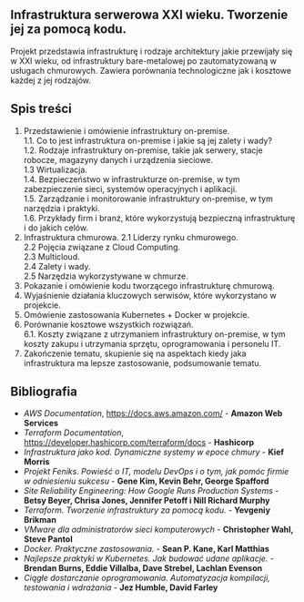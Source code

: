 ## Infrastruktura serwerowa XXI wieku. Tworzenie jej za pomocą kodu.

Projekt przedstawia infrastrukturę i rodzaje architektury jakie przewijały się w XXI wieku, od infrastruktury bare-metalowej po zautomatyzowaną w usługach chmurowych. Zawiera porównania technologiczne jak i kosztowe każdej z jej rodzajów.
<br>

## Spis treści

1. Przedstawienie i omówienie infrastruktury on-premise.<br>
  1.1. Co to jest infrastruktura on-premise i jakie są jej zalety i wady?<br>
  1.2. Rodzaje infrastruktury on-premise, takie jak serwery, stacje robocze, magazyny danych i urządzenia sieciowe.<br>
  1.3 Wirtualizacja.<br>
  1.4. Bezpieczeństwo w infrastrukturze on-premise, w tym zabezpieczenie sieci, systemów operacyjnych i aplikacji.<br>
  1.5. Zarządzanie i monitorowanie infrastruktury on-premise, w tym narzędzia i praktyki.<br>
  1.6. Przykłady firm i branż, które wykorzystują bezpieczną infrastrukturę i do jakich celów.<br>
2. Infrastruktura chmurowa.
  2.1 Liderzy rynku chmurowego.<br>
  2.2 Pojęcia związane z Cloud Computing.<br>
  2.3 Multicloud.<br>
  2.4 Zalety i wady.<br>
  2.5 Narzędzia wykorzystywane w chmurze.<br>
3. Pokazanie i omówienie kodu tworzącego infrastrukturę chmurową.
4. Wyjaśnienie działania kluczowych serwisów, które wykorzystano w projekcie.
5. Omówienie zastosowania Kubernetes + Docker w projekcie.
6. Porównanie kosztowe wszystkich rozwiązań.<br>
  6.1. Koszty związane z utrzymaniem infrastruktury on-premise, w tym koszty zakupu i utrzymania sprzętu, oprogramowania i personelu IT.
7. Zakończenie tematu, skupienie się na aspektach kiedy jaka infrastruktura ma lepsze zastosowanie, podsumowanie tematu.

## Bibliografia

* _AWS Documentation_, https://docs.aws.amazon.com/ - __Amazon Web Services__
* _Terraform Documentation_, https://developer.hashicorp.com/terraform/docs - __Hashicorp__
* _Infrastruktura jako kod. Dynamiczne systemy w epoce chmury_ - __Kief Morris__
* _Projekt Feniks. Powieść o IT, modelu DevOps i o tym, jak pomóc firmie w odniesieniu sukcesu_ - __Gene Kim, Kevin Behr, George Spafford__
* _Site Reliability Engineering: How Google Runs Production Systems_ - __Betsy Beyer, Chrisa Jones, Jennifer Petoff i Nill Richard Murphy__
* _Terraform. Tworzenie infrastruktury za pomocą kodu._ - __Yevgeniy Brikman__
* _VMware dla administratorów sieci komputerowych_ - __Christopher Wahl, Steve Pantol__
* _Docker. Praktyczne zastosowania._ - __Sean P. Kane, Karl Matthias__
* _Najlepsze praktyki w Kubernetes. Jak budować udane aplikacje._ - __Brendan Burns, Eddie Villalba, Dave Strebel, Lachlan Evenson__
* _Ciągłe dostarczanie oprogramowania. Automatyzacja kompilacji, testowania i wdrażania_ - __Jez Humble, David Farley__
